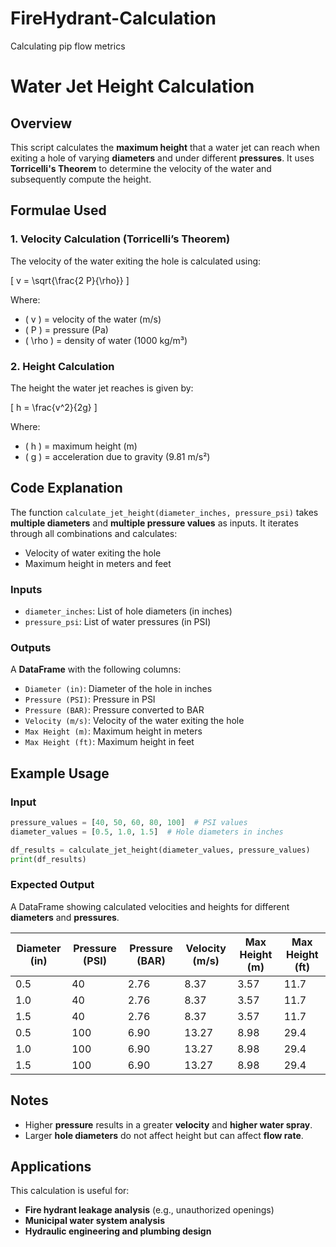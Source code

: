 # FireHydrant-Calculation
Calculating pip flow metrics
# Water Jet Height Calculation

## Overview
This script calculates the **maximum height** that a water jet can reach when exiting a hole of varying **diameters** and under different **pressures**. It uses **Torricelli's Theorem** to determine the velocity of the water and subsequently compute the height.

## Formulae Used
### 1. **Velocity Calculation (Torricelli’s Theorem)**
The velocity of the water exiting the hole is calculated using:

\[ v = \sqrt{\frac{2 P}{\rho}} \]

Where:
- \( v \) = velocity of the water (m/s)
- \( P \) = pressure (Pa)
- \( \rho \) = density of water (1000 kg/m³)

### 2. **Height Calculation**
The height the water jet reaches is given by:

\[ h = \frac{v^2}{2g} \]

Where:
- \( h \) = maximum height (m)
- \( g \) = acceleration due to gravity (9.81 m/s²)

## Code Explanation
The function `calculate_jet_height(diameter_inches, pressure_psi)` takes **multiple diameters** and **multiple pressure values** as inputs. It iterates through all combinations and calculates:
- Velocity of water exiting the hole
- Maximum height in meters and feet

### **Inputs**
- `diameter_inches`: List of hole diameters (in inches)
- `pressure_psi`: List of water pressures (in PSI)

### **Outputs**
A **DataFrame** with the following columns:
- `Diameter (in)`: Diameter of the hole in inches
- `Pressure (PSI)`: Pressure in PSI
- `Pressure (BAR)`: Pressure converted to BAR
- `Velocity (m/s)`: Velocity of the water exiting the hole
- `Max Height (m)`: Maximum height in meters
- `Max Height (ft)`: Maximum height in feet

## Example Usage
### Input
```python
pressure_values = [40, 50, 60, 80, 100]  # PSI values
diameter_values = [0.5, 1.0, 1.5]  # Hole diameters in inches

df_results = calculate_jet_height(diameter_values, pressure_values)
print(df_results)
```

### Expected Output
A DataFrame showing calculated velocities and heights for different **diameters** and **pressures**.

| Diameter (in) | Pressure (PSI) | Pressure (BAR) | Velocity (m/s) | Max Height (m) | Max Height (ft) |
|--------------|--------------|--------------|--------------|--------------|--------------|
| 0.5          | 40           | 2.76         | 8.37         | 3.57         | 11.7         |
| 1.0          | 40           | 2.76         | 8.37         | 3.57         | 11.7         |
| 1.5          | 40           | 2.76         | 8.37         | 3.57         | 11.7         |
| 0.5          | 100          | 6.90         | 13.27        | 8.98         | 29.4         |
| 1.0          | 100          | 6.90         | 13.27        | 8.98         | 29.4         |
| 1.5          | 100          | 6.90         | 13.27        | 8.98         | 29.4         |

## Notes
- Higher **pressure** results in a greater **velocity** and **higher water spray**.
- Larger **hole diameters** do not affect height but can affect **flow rate**.

## Applications
This calculation is useful for:
- **Fire hydrant leakage analysis** (e.g., unauthorized openings)
- **Municipal water system analysis**
- **Hydraulic engineering and plumbing design**

